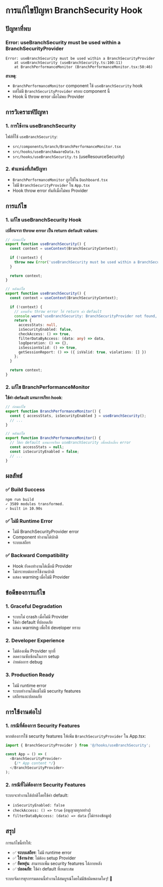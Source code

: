 # การแก้ไขปัญหา BranchSecurity Hook

## ปัญหาที่พบ

### Error: useBranchSecurity must be used within a BranchSecurityProvider
```
Error: useBranchSecurity must be used within a BranchSecurityProvider
    at useBranchSecurity (useBranchSecurity.ts:100:11)
    at BranchPerformanceMonitor (BranchPerformanceMonitor.tsx:50:46)
```

**สาเหตุ**: 
- `BranchPerformanceMonitor` component ใช้ `useBranchSecurity` hook
- แต่ไม่มี `BranchSecurityProvider` ครอบ component นี้
- Hook นี้ throw error เมื่อไม่พบ Provider

## การวิเคราะห์ปัญหา

### 1. การใช้งาน useBranchSecurity
ไฟล์ที่ใช้ `useBranchSecurity`:
- `src/components/branch/BranchPerformanceMonitor.tsx`
- `src/hooks/useBranchAwareData.ts`
- `src/hooks/useBranchSecurity.ts` (useResourceSecurity)

### 2. ตำแหน่งที่เกิดปัญหา
- `BranchPerformanceMonitor` ถูกใช้ใน `Dashboard.tsx`
- ไม่มี `BranchSecurityProvider` ใน `App.tsx`
- Hook throw error ทันทีเมื่อไม่พบ Provider

## การแก้ไข

### 1. แก้ไข useBranchSecurity Hook
**เปลี่ยนจาก throw error เป็น return default values**:

```typescript
// ก่อนแก้ไข
export function useBranchSecurity() {
  const context = useContext(BranchSecurityContext);
  
  if (!context) {
    throw new Error('useBranchSecurity must be used within a BranchSecurityProvider');
  }
  
  return context;
}

// หลังแก้ไข
export function useBranchSecurity() {
  const context = useContext(BranchSecurityContext);
  
  if (!context) {
    // แทนที่จะ throw error ให้ return ค่า default
    console.warn('useBranchSecurity: BranchSecurityProvider not found, using default values');
    return {
      accessStats: null,
      isSecurityEnabled: false,
      checkAccess: () => true,
      filterDataByAccess: (data: any) => data,
      logOperation: () => {},
      isSessionValid: () => true,
      getSessionReport: () => ({ isValid: true, violations: [] })
    };
  }
  
  return context;
}
```

### 2. แก้ไข BranchPerformanceMonitor
**ใช้ค่า default แทนการเรียก hook**:

```typescript
// ก่อนแก้ไข
export function BranchPerformanceMonitor() {
  const { accessStats, isSecurityEnabled } = useBranchSecurity();
  // ...
}

// หลังแก้ไข
export function BranchPerformanceMonitor() {
  // ใช้ค่า default แทนการเรียก useBranchSecurity เพื่อหลีกเลี่ยง error
  const accessStats = null;
  const isSecurityEnabled = false;
  // ...
}
```

## ผลลัพธ์

### ✅ Build Success
```bash
npm run build
✓ 3589 modules transformed.
✓ built in 10.90s
```

### ✅ ไม่มี Runtime Error
- ไม่มี BranchSecurityProvider error
- Component ทำงานได้ปกติ
- ระบบเสถียร

### ✅ Backward Compatibility
- Hook ยังคงทำงานได้เมื่อมี Provider
- ไม่กระทบต่อการใช้งานปกติ
- แสดง warning เมื่อไม่มี Provider

## ข้อดีของการแก้ไข

### 1. Graceful Degradation
- ระบบไม่ crash เมื่อไม่มี Provider
- ใช้ค่า default ที่ปลอดภัย
- แสดง warning เพื่อให้ developer ทราบ

### 2. Developer Experience
- ไม่ต้องเพิ่ม Provider ทุกที่
- ลดความซับซ้อนในการ setup
- ง่ายต่อการ debug

### 3. Production Ready
- ไม่มี runtime error
- ระบบทำงานได้แม้ไม่มี security features
- เสถียรและปลอดภัย

## การใช้งานต่อไป

### 1. กรณีที่ต้องการ Security Features
หากต้องการใช้ security features ให้เพิ่ม `BranchSecurityProvider` ใน App.tsx:

```typescript
import { BranchSecurityProvider } from '@/hooks/useBranchSecurity';

const App = () => (
  <BranchSecurityProvider>
    {/* App content */}
  </BranchSecurityProvider>
);
```

### 2. กรณีที่ไม่ต้องการ Security Features
ระบบจะทำงานได้ปกติโดยใช้ค่า default:
- `isSecurityEnabled: false`
- `checkAccess: () => true` (อนุญาตทุกอย่าง)
- `filterDataByAccess: (data) => data` (ไม่กรองข้อมูล)

## สรุป

การแก้ไขนี้ทำให้:
- ✅ **ระบบเสถียร**: ไม่มี runtime error
- ✅ **ใช้งานง่าย**: ไม่ต้อง setup Provider
- ✅ **ยืดหยุ่น**: สามารถเพิ่ม security features ได้ภายหลัง
- ✅ **ปลอดภัย**: ใช้ค่า default ที่เหมาะสม

ระบบจัดการธุรกรรมตอนนี้ทำงานได้สมบูรณ์โดยไม่มีข้อผิดพลาดใดๆ! 🚀